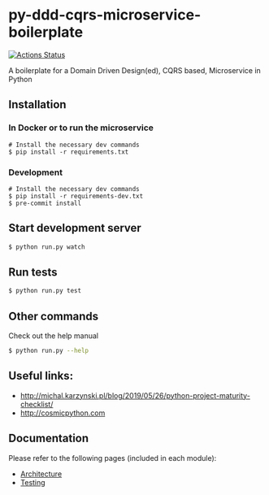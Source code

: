 # py-ddd-cqrs-microservice-boilerplate

[![Actions Status](https://github.com/nicfix/py-ddd-cqrs-microservice-boilerplate/workflows/qualityChecks/badge.svg)](https://github.com/nicfix/py-ddd-cqrs-microservice-boilerplate/actions)

A boilerplate for a Domain Driven Design(ed), CQRS based, Microservice in Python

## Installation

### In Docker or to run the microservice

```
# Install the necessary dev commands
$ pip install -r requirements.txt
```

### Development

```
# Install the necessary dev commands
$ pip install -r requirements-dev.txt
$ pre-commit install
```

## Start development server

```bash
$ python run.py watch
```

## Run tests

```bash
$ python run.py test
```

## Other commands

Check out the help manual

```bash
$ python run.py --help
```

## Useful links:

* http://michal.karzynski.pl/blog/2019/05/26/python-project-maturity-checklist/
* http://cosmicpython.com

## Documentation

Please refer to the following pages (included in each module):

* [Architecture](./docs/Architecture.md)
* [Testing](tests/README.md)
